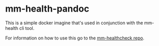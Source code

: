 # mm-health-pandoc

This is a simple docker imagine that's used in conjunction with the mm-health cli tool.

For information on how to use this go to the [mm-healthcheck repo](https://github.com/coltoneshaw/mm-healthcheck/pkgs/container/mm-healthcheck#how-to-use).
